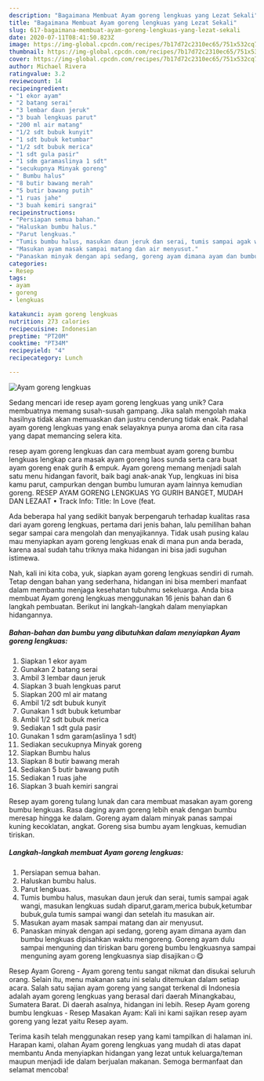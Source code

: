 ```yaml
---
description: "Bagaimana Membuat Ayam goreng lengkuas yang Lezat Sekali"
title: "Bagaimana Membuat Ayam goreng lengkuas yang Lezat Sekali"
slug: 617-bagaimana-membuat-ayam-goreng-lengkuas-yang-lezat-sekali
date: 2020-07-11T08:41:50.823Z
image: https://img-global.cpcdn.com/recipes/7b17d72c2310ec65/751x532cq70/ayam-goreng-lengkuas-foto-resep-utama.jpg
thumbnail: https://img-global.cpcdn.com/recipes/7b17d72c2310ec65/751x532cq70/ayam-goreng-lengkuas-foto-resep-utama.jpg
cover: https://img-global.cpcdn.com/recipes/7b17d72c2310ec65/751x532cq70/ayam-goreng-lengkuas-foto-resep-utama.jpg
author: Michael Rivera
ratingvalue: 3.2
reviewcount: 14
recipeingredient:
- "1 ekor ayam"
- "2 batang serai"
- "3 lembar daun jeruk"
- "3 buah lengkuas parut"
- "200 ml air matang"
- "1/2 sdt bubuk kunyit"
- "1 sdt bubuk ketumbar"
- "1/2 sdt bubuk merica"
- "1 sdt gula pasir"
- "1 sdm garamaslinya 1 sdt"
- "secukupnya Minyak goreng"
- " Bumbu halus"
- "8 butir bawang merah"
- "5 butir bawang putih"
- "1 ruas jahe"
- "3 buah kemiri sangrai"
recipeinstructions:
- "Persiapan semua bahan."
- "Haluskan bumbu halus."
- "Parut lengkuas."
- "Tumis bumbu halus, masukan daun jeruk dan serai, tumis sampai agak wangi, masukan lengkuas sudah diparut,garam,merica bubuk,ketumbar bubuk,gula tumis sampai wangi dan setelah itu masukan air."
- "Masukan ayam masak sampai matang dan air menyusut."
- "Panaskan minyak dengan api sedang, goreng ayam dimana ayam dan bumbu lengkuas dipisahkan waktu mengoreng. Goreng ayam dulu sampai menguning dan tiriskan baru goreng bumbu lengkuasnya sampai menguning ayam goreng lengkuasnya siap disajikan☺️😋"
categories:
- Resep
tags:
- ayam
- goreng
- lengkuas

katakunci: ayam goreng lengkuas 
nutrition: 273 calories
recipecuisine: Indonesian
preptime: "PT20M"
cooktime: "PT34M"
recipeyield: "4"
recipecategory: Lunch

---
```



![Ayam goreng lengkuas](https://img-global.cpcdn.com/recipes/7b17d72c2310ec65/751x532cq70/ayam-goreng-lengkuas-foto-resep-utama.jpg)

Sedang mencari ide resep ayam goreng lengkuas yang unik? Cara membuatnya memang susah-susah gampang. Jika salah mengolah maka hasilnya tidak akan memuaskan dan justru cenderung tidak enak. Padahal ayam goreng lengkuas yang enak selayaknya punya aroma dan cita rasa yang dapat memancing selera kita.

resep ayam goreng lengkuas dan cara membuat ayam goreng bumbu lengkuas lengkap cara masak ayam goreng laos sunda serta cara buat ayam goreng enak gurih &amp; empuk. Ayam goreng memang menjadi salah satu menu hidangan favorit, baik bagi anak-anak Yup, lengkuas ini bisa kamu parut, campurkan dengan bumbu lumuran ayam lainnya kemudian goreng. RESEP AYAM GORENG LENGKUAS YG GURIH BANGET, MUDAH DAN LEZAAT • Track Info: Title: In Love (feat.

Ada beberapa hal yang sedikit banyak berpengaruh terhadap kualitas rasa dari ayam goreng lengkuas, pertama dari jenis bahan, lalu pemilihan bahan segar sampai cara mengolah dan menyajikannya. Tidak usah pusing kalau mau menyiapkan ayam goreng lengkuas enak di mana pun anda berada, karena asal sudah tahu triknya maka hidangan ini bisa jadi suguhan istimewa.


Nah, kali ini kita coba, yuk, siapkan ayam goreng lengkuas sendiri di rumah. Tetap dengan bahan yang sederhana, hidangan ini bisa memberi manfaat dalam membantu menjaga kesehatan tubuhmu sekeluarga. Anda bisa membuat Ayam goreng lengkuas menggunakan 16 jenis bahan dan 6 langkah pembuatan. Berikut ini langkah-langkah dalam menyiapkan hidangannya.

<!--inarticleads1-->

##### Bahan-bahan dan bumbu yang dibutuhkan dalam menyiapkan Ayam goreng lengkuas:

1. Siapkan 1 ekor ayam
1. Gunakan 2 batang serai
1. Ambil 3 lembar daun jeruk
1. Siapkan 3 buah lengkuas parut
1. Siapkan 200 ml air matang
1. Ambil 1/2 sdt bubuk kunyit
1. Gunakan 1 sdt bubuk ketumbar
1. Ambil 1/2 sdt bubuk merica
1. Sediakan 1 sdt gula pasir
1. Gunakan 1 sdm garam(aslinya 1 sdt)
1. Sediakan secukupnya Minyak goreng
1. Siapkan  Bumbu halus
1. Siapkan 8 butir bawang merah
1. Sediakan 5 butir bawang putih
1. Sediakan 1 ruas jahe
1. Siapkan 3 buah kemiri sangrai


Resep ayam goreng tulang lunak dan cara membuat masakan ayam goreng bumbu lengkuas. Rasa daging ayam goreng lebih enak dengan bumbu meresap hingga ke dalam. Goreng ayam dalam minyak panas sampai kuning kecoklatan, angkat. Goreng sisa bumbu ayam lengkuas, kemudian tiriskan. 

<!--inarticleads2-->

##### Langkah-langkah membuat Ayam goreng lengkuas:

1. Persiapan semua bahan.
1. Haluskan bumbu halus.
1. Parut lengkuas.
1. Tumis bumbu halus, masukan daun jeruk dan serai, tumis sampai agak wangi, masukan lengkuas sudah diparut,garam,merica bubuk,ketumbar bubuk,gula tumis sampai wangi dan setelah itu masukan air.
1. Masukan ayam masak sampai matang dan air menyusut.
1. Panaskan minyak dengan api sedang, goreng ayam dimana ayam dan bumbu lengkuas dipisahkan waktu mengoreng. Goreng ayam dulu sampai menguning dan tiriskan baru goreng bumbu lengkuasnya sampai menguning ayam goreng lengkuasnya siap disajikan☺️😋


Resep Ayam Goreng - Ayam goreng tentu sangat nikmat dan disukai seluruh orang. Selain itu, menu makanan satu ini selalu ditemukan dalam setiap acara. Salah satu sajian ayam goreng yang sangat terkenal di Indonesia adalah ayam goreng lengkuas yang berasal dari daerah Minangkabau, Sumatera Barat. Di daerah asalnya, hidangan ini lebih. Resep Ayam goreng bumbu lengkuas - Resep Masakan Ayam: Kali ini kami sajikan resep ayam goreng yang lezat yaitu Resep ayam. 

Terima kasih telah menggunakan resep yang kami tampilkan di halaman ini. Harapan kami, olahan Ayam goreng lengkuas yang mudah di atas dapat membantu Anda menyiapkan hidangan yang lezat untuk keluarga/teman maupun menjadi ide dalam berjualan makanan. Semoga bermanfaat dan selamat mencoba!
